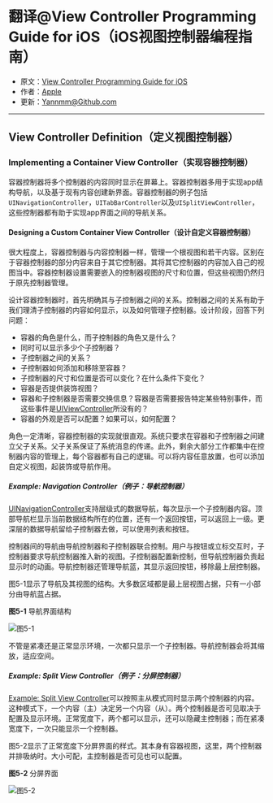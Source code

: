 # 翻译@View Controller Programming Guide for iOS（iOS视图控制器编程指南）

- 原文：[View Controller Programming Guide for iOS](https://developer.apple.com/library/content/featuredarticles/ViewControllerPGforiPhoneOS/index.html#//apple_ref/doc/uid/TP40007457-CH2-SW1)
- 作者：[Apple](https://developer.apple.com/library/content/navigation/)
- 更新：[Yannmm@Github.com](https://github.com/Yannmm/Auto-Layout-Guide-Chinese-Translation)

---

## View Controller Definition（定义视图控制器）

### Implementing a Container View Controller（实现容器控制器）

容器控制器将多个控制器的内容同时显示在屏幕上。容器控制器多用于实现app结构导航，以及基于现有内容创建新界面。容器控制器的例子包括`UINavigationController`，`UITabBarController`以及`UISplitViewController`，这些控制器都有助于实现app界面之间的导航关系。

#### Designing a Custom Container View Controller（设计自定义容器控制器）

很大程度上，容器控制器与内容控制器一样，管理一个根视图和若干内容。区别在于容器控制器的部分内容来自于其它控制器。其将其它控制器的内容加入自己的视图当中。容器控制器设置需要嵌入的控制器视图的尺寸和位置，但这些视图仍然归于原先控制器管理。

设计容器控制器时，首先明确其与子控制器之间的关系。控制器之间的关系有助于我们理清子控制器的内容如何显示，以及如何管理子控制器。设计阶段，回答下列问题：

- 容器的角色是什么，而子控制器的角色又是什么？
- 同时可以显示多少个子控制器？
- 子控制器之间的关系？
- 子控制器如何添加和移除至容器？
- 子控制器的尺寸和位置是否可以变化？在什么条件下变化？
- 容器是否提供装饰视图？
- 容器和子控制器是否需要交换信息？容器是否需要报告特定某些特别事件，而这些事件是[UIViewController](https://developer.apple.com/documentation/uikit/uiviewcontroller)所没有的？
- 容器的外观是否可以配置？如果可以，如何配置？

角色一定清晰，容器控制器的实现就很直观。系统只要求在容器和子控制器之间建立父子关系。父子关系保证了系统消息的传递。此外，剩余大部分工作都集中在控制器内容的管理上，每个容器都有自己的逻辑。可以将内容任意放置，也可以添加自定义视图，起装饰或导航作用。

##### Example: Navigation Controller（例子：导航控制器）

[UINavigationController](https://developer.apple.com/documentation/uikit/uinavigationcontroller)支持层级式的数据导航，每次显示一个子控制器内容。顶部导航栏显示当前数据结构所在的位置，还有一个返回按钮，可以返回上一级。更深层的数据导航留给子控制器去做，可以使用列表和按钮。

控制器间的导航由导航控制器和子控制器联合控制。用户与按钮或立标交互时，子控制器要求导航控制器推入新的视图。子控制器配置新控制，但导航控制器负责起显示时的动画。导航控制器还管理导航蓝，其显示返回按钮，移除最上层控制器。

图5-1显示了导航及其视图的结构。大多数区域都是最上层视图占据，只有一小部分由导航蓝占据。

**图5-1** 导航界面结构

![图5-1]()

不管是紧凑还是正常显示环境，一次都只显示一个子控制器。导航控制器会将其缩放，适应空间。

##### Example: Split View Controller（例子：分屏控制器）

[Example: Split View Controller](https://developer.apple.com/documentation/uikit/uisplitviewcontroller)可以按照主从模式同时显示两个控制器的内容。这种模式下，一个内容（主）决定另一个内容（从）。两个控制器是否可见取决于配置及显示环境。正常宽度下，两个都可以显示，还可以隐藏主控制器；而在紧凑宽度下，一次只能显示一个控制器。

图5-2显示了正常宽度下分屏界面的样式。其本身有容器视图，这里，两个控制器并排吸纳时。大小可配，主控制器是否可见也可以配置。

**图5-2** 分屏界面

![图5-2]()


